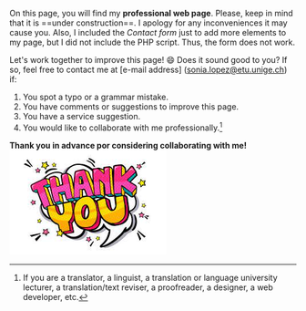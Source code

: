 On this page, you will find my **professional web page**. Please, keep in mind that it is ==under construction==. I apology for any inconveniences it may cause you.
Also, I included the *Contact form* just to add more elements to my page, but I did not include the PHP script. Thus, the form does not work. 

Let's work together to improve this page! :smile: Does it sound good to you? If so, feel free to contact me at [e-mail address] (sonia.lopez@etu.unige.ch) if:
1. You spot a typo or a grammar mistake.
2. You have comments or suggestions to improve this page.
3. You have a service suggestion.
4. You would like to collaborate with me professionally.[^1]

**Thank you in advance por considering collaborating with me!** ![Thank you](img/ThankYou.jpg)


[^1]: If you are a translator, a linguist, a translation or language university lecturer, a translation/text reviser, a proofreader, a designer, a web developer, etc.  